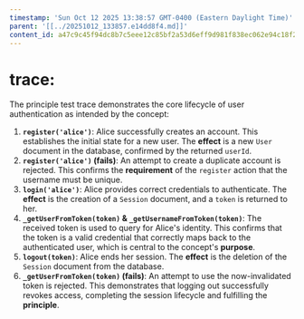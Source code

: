 ```yaml
---
timestamp: 'Sun Oct 12 2025 13:38:57 GMT-0400 (Eastern Daylight Time)'
parent: '[[../20251012_133857.e14dd8f4.md]]'
content_id: a47c9c45f94dc8b7c5eee12c85bf2a53d6eff9d981f838ec062e94c18f23ee91
---
```


# trace:

The principle test trace demonstrates the core lifecycle of user authentication as intended by the concept:

1. **`register('alice')`**: Alice successfully creates an account. This establishes the initial state for a new user. The **effect** is a new `User` document in the database, confirmed by the returned `userId`.
2. **`register('alice')` (fails)**: An attempt to create a duplicate account is rejected. This confirms the **requirement** of the `register` action that the username must be unique.
3. **`login('alice')`**: Alice provides correct credentials to authenticate. The **effect** is the creation of a `Session` document, and a `token` is returned to her.
4. **`_getUserFromToken(token)` & `_getUsernameFromToken(token)`**: The received token is used to query for Alice's identity. This confirms that the token is a valid credential that correctly maps back to the authenticated user, which is central to the concept's **purpose**.
5. **`logout(token)`**: Alice ends her session. The **effect** is the deletion of the `Session` document from the database.
6. **`_getUserFromToken(token)` (fails)**: An attempt to use the now-invalidated token is rejected. This demonstrates that logging out successfully revokes access, completing the session lifecycle and fulfilling the **principle**.
